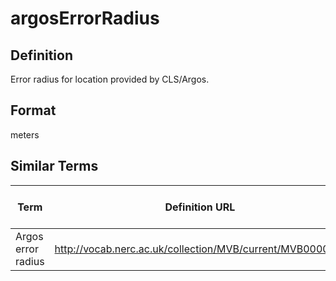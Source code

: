 # argosErrorRadius

## Definition 
Error radius for location provided by CLS/Argos.

## Format
meters

## Similar Terms 
|Term|Definition URL|Source Vocabulary Publisher/Creator|
|----|----------|-----------------|
|Argos error radius|http://vocab.nerc.ac.uk/collection/MVB/current/MVB000029/|Movebank|
